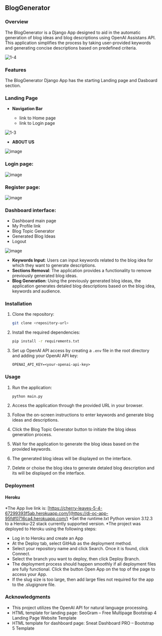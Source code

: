 ## BlogGenerator

### Overview
The BlogGenerator is a Django App designed to aid in the automatic generation of blog ideas and blog descriptions using OpenAI Assistans API. This application simplifies the process by taking user-provided keywords and generating concise descriptions based on predefined criteria.

![1-4](https://github.com/user-attachments/assets/2cf7a9e0-cc57-4652-852e-4601018069da)


### Features
The BlogGenerator Django App has the starting Landing page and Dasboard section.

### Landing Page

- __Navigation Bar__

  - link to Home page
  - link to Login page

![1-3](https://github.com/user-attachments/assets/6cde5e22-70ad-4809-8eb4-7697ca50e714)

- __ABOUT US__

![image](https://github.com/user-attachments/assets/3c23385e-df21-4558-aea6-a68b8a0b9420)

### Login page:

![image](https://github.com/user-attachments/assets/06b61b79-e8cc-4e9e-944d-5fb00bb6bd89)

### Register page:

![image](https://github.com/user-attachments/assets/769002fb-6d33-4b16-ac71-132a02b0cb65)

### Dashboard interface:
- Dashboard main page
- My Profile link
- Blog Topic Generator
- Generated Blog Ideas
- Logout

![image](https://github.com/user-attachments/assets/a0d6ef77-cb79-4aec-9af4-2b04e2b89100)



- **Keywords Input**: Users can input keywords related to the blog idea for which they want to generate descriptions.
- **Sections Removal**: The application provides a functionality to remove previously generated blog ideas.
- **Blog Generation**: Using the previously generated blog ideas, the application generates detaled blog descriptions based on the blog idea, keywords and audience.

### Installation
1. Clone the repository:

    ```bash
    git clone <repository-url>
    ```

2. Install the required dependencies:

    ```bash
    pip install -r requirements.txt
    ```

3. Set up OpenAI API access by creating a `.env` file in the root directory and adding your OpenAI API key:

    ```
    OPENAI_API_KEY=<your-openai-api-key>
    ```

### Usage
1. Run the application:

    ```bash
    python main.py
    ```

2. Access the application through the provided URL in your browser.
3. Follow the on-screen instructions to enter keywords and generate blog ideas and descriptions.
4. Click the Blog Topic Generator button to initiate the blog ideas generation process.
5. Wait for the application to generate the blog ideas based on the provided keywords.
6. The generated blog ideas will be displayed on the interface.
6. Delete or choise the blog idea to generate detaled blog description and its will be displayed on the interface.

### Deployment
#### Heroku

*The App live link is: [https://cherry-leaves-5-4-67299393f5ab.herokuapp.com/](https://dj-oc-app-95fdf0716ca4.herokuapp.com/)
*Set the runtime.txt Python version 3.12.3 to a Heroku-22 stack currently supported version.
*The project was deployed to Heroku using the following steps:
- Log in to Heroku and create an App
- At the Deploy tab, select GitHub as the deployment method.
- Select your repository name and click Search. Once it is found, click Connect.
- Select the branch you want to deploy, then click Deploy Branch.
- The deployment process should happen smoothly if all deployment files are fully functional. Click the button Open App on the top of the page to access your App.
- If the slug size is too large, then add large files not required for the app to the .slugignore file.


### Acknowledgments
- This project utilizes the OpenAI API for natural language processing.
- HTML template for landing page: SeoGram – Free Multipage Bootstrap 4 Landing Page Website Template
- HTML template for dashboard page: Sneat Dashboard PRO – Bootstrap 5 Template


